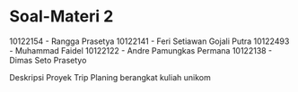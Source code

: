 # Soal-Materi 2

10122154 - Rangga Prasetya
10122141 - Feri Setiawan Gojali Putra
10122493 - Muhammad Faidel
10122122 - Andre Pamungkas Permana
10122138 - Dimas Seto Prasetyo
  
Deskripsi Proyek
Trip Planing berangkat kuliah unikom

